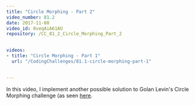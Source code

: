 ```yaml
---
title: "Circle Morphing - Part 2"
video_number: 81.2
date: 2017-11-08
video_id: 0veqAiA61AU
repository: /CC_81_2_Circle_Morphing_Part_2

  
videos:
- title: "Circle Morphing - Part 1"
  url: "/CodingChallenges/81.1-circle-morphing-part-1"

  
---
```


In this video, I implement another possible solution to Golan Levin's Circle Morphing challenge (as seen [here](https://youtu.be/mvgcNOX8JGQ).

